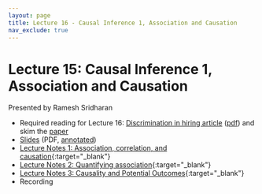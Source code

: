 ```yaml
---
layout: page
title: Lecture 16 - Causal Inference 1, Association and Causation
nav_exclude: true
---
```


# Lecture 15: Causal Inference 1, Association and Causation

Presented by Ramesh Sridharan

- Required reading for Lecture 16:  [Discrimination in hiring article](https://www.nytimes.com/2021/07/29/business/economy/hiring-racial-discrimination.html) ([pdf](https://drive.google.com/file/d/1oocOtWYRsrFS_CEzeSm_t3mlBqdHKUmw/view?usp=sharing)) and skim the [paper](https://www.nber.org/papers/w29053)
- [Slides](https://docs.google.com/presentation/d/1mc6izMxf7BsHJOc_Is5pLyPoeQBSbfgjxsZRsEALlYQ/edit?usp=sharing) (PDF, [annotated](https://drive.google.com/file/d/1eK31BcYudtM4x1DI4G8T2Nhxn6DGihH8/view?usp=sharing))
- [Lecture Notes 1: Association, correlation, and causation](https://data102.datahub.berkeley.edu/hub/user-redirect/git-pull?repo=https%3A%2F%2Fgithub.com%2Fds-102%2Ffa23-materials&urlpath=tree%2Ffa23-materials%2Flecture%2Flecture15%2F01_association_correlation_causation.ipynb&branch=main){:target="_blank"}
- [Lecture Notes 2: Quantifying association](https://data102.datahub.berkeley.edu/hub/user-redirect/git-pull?repo=https%3A%2F%2Fgithub.com%2Fds-102%2Ffa23-materials&urlpath=tree%2Ffa23-materials%2Flecture%2Flecture15%2F02_quantifying_association.ipynb&branch=main){:target="_blank"}
- [Lecture Notes 3: Causality and Potential Outcomes](https://data102.datahub.berkeley.edu/hub/user-redirect/git-pull?repo=https%3A%2F%2Fgithub.com%2Fds-102%2Ffa23-materials&urlpath=tree%2Ffa23-materials%2Flecture%2Flecture15%2F01_association_correlation_causation.ipynb&branch=main){:target="_blank"}
- Recording
